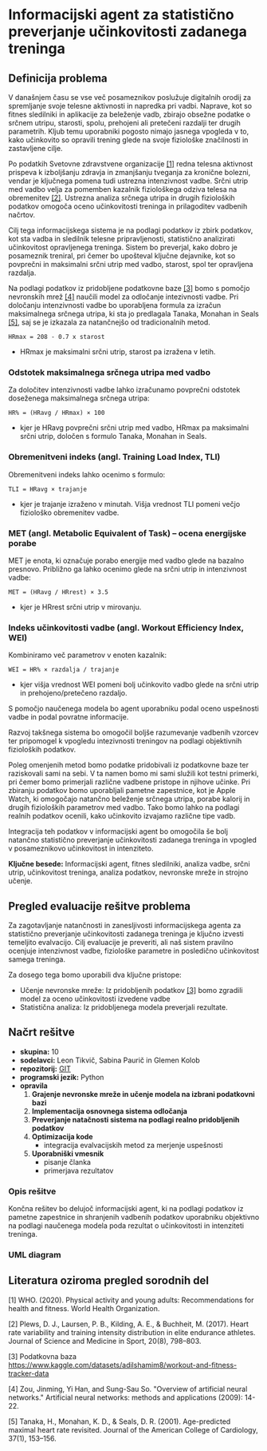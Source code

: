 # Informacijski agent za statistično preverjanje učinkovitosti zadanega treninga

## Definicija problema

V današnjem času se vse več posameznikov poslužuje digitalnih orodij za spremljanje svoje telesne aktivnosti in napredka pri vadbi. Naprave, kot so fitnes sledilniki in aplikacije za beleženje vadb, zbirajo obsežne podatke o srčnem utripu, starosti, spolu, prehojeni ali pretečeni razdalji ter drugih parametrih. Kljub temu uporabniki pogosto nimajo jasnega vpogleda v to, kako učinkovito so opravili trening glede na svoje fiziološke značilnosti in zastavljene cilje.

Po podatkih Svetovne zdravstvene organizacije [[1]](#1) redna telesna aktivnost prispeva k izboljšanju zdravja in zmanjšanju tveganja za kronične bolezni, vendar je ključnega pomena tudi ustrezna intenzivnost vadbe. Srčni utrip med vadbo velja za pomemben kazalnik fiziološkega odziva telesa na obremenitev [[2]](#2). Ustrezna analiza srčnega utripa in drugih fizioloških podatkov omogoča oceno učinkovitosti treninga in prilagoditev vadbenih načrtov.

Cilj tega informacijskega sistema je na podlagi podatkov iz zbirk podatkov, kot sta vadba in sledilnik telesne pripravljenosti, statistično analizirati učinkovitost opravljenega treninga. Sistem bo preverjal, kako dobro je posameznik treniral, pri čemer bo upošteval ključne dejavnike, kot so povprečni in maksimalni srčni utrip med vadbo, starost, spol ter opravljena razdalja. 

Na podlagi podatkov iz pridobljene podatkovne baze [[3]](#3) bomo s pomočjo nevronskih mrež [[4]](#4) naučili model za odločanje intezivnosti vadbe. Pri določanju intenzivnosti vadbe bo uporabljena formula za izračun maksimalnega srčnega utripa, ki sta jo predlagala Tanaka, Monahan in Seals [[5]](#5), saj se je izkazala za natančnejšo od tradicionalnih metod.

    HRmax = 208 - 0.7 x starost
- HRmax je maksimalni srčni utrip, starost pa izražena v letih.


### Odstotek maksimalnega srčnega utripa med vadbo
Za določitev intenzivnosti vadbe lahko izračunamo povprečni odstotek doseženega maksimalnega srčnega utripa:

    HR% = (HRavg / HRmax) × 100

- kjer je HRavg povprečni srčni utrip med vadbo, HRmax pa maksimalni srčni utrip, določen s formulo Tanaka, Monahan in Seals.


### Obremenitveni indeks (angl. Training Load Index, TLI)
Obremenitveni indeks lahko ocenimo s formulo:

    TLI = HRavg × trajanje

- kjer je trajanje izraženo v minutah. Višja vrednost TLI pomeni večjo fiziološko obremenitev vadbe.


### MET (angl. Metabolic Equivalent of Task) – ocena energijske porabe
MET je enota, ki označuje porabo energije med vadbo glede na bazalno presnovo. Približno ga lahko ocenimo glede na srčni utrip in intenzivnost vadbe:

    MET = (HRavg / HRrest) × 3.5

- kjer je HRrest srčni utrip v mirovanju.

### Indeks učinkovitosti vadbe (angl. Workout Efficiency Index, WEI)
Kombiniramo več parametrov v enoten kazalnik:

    WEI = HR% × razdalja / trajanje

- kjer višja vrednost WEI pomeni bolj učinkovito vadbo glede na srčni utrip in prehojeno/pretečeno razdaljo.

S pomočjo naučenega modela bo agent uporabniku podal oceno uspešnosti vadbe in podal povratne informacije. 

Razvoj takšnega sistema bo omogočil boljše razumevanje vadbenih vzorcev ter pripomogel k vpogledu intezivnosti treningov na podlagi objektivnih fizioloških podatkov.

Poleg omenjenih metod bomo podatke pridobivali iz podatkovne baze ter raziskovali sami na sebi. V ta namen bomo mi sami služili kot testni primerki, pri čemer bomo primerjali različne vadbene pristope in njihove učinke. Pri zbiranju podatkov bomo uporabljali pametne zapestnice, kot je Apple Watch, ki omogočajo natančno beleženje srčnega utripa, porabe kalorij in drugih fizioloških parametrov med vadbo. Tako bomo lahko na podlagi realnih podatkov ocenili, kako učinkovito izvajamo različne tipe vadb. 

Integracija teh podatkov v informacijski agent bo omogočila še bolj natančno statistično preverjanje učinkovitosti zadanega treninga in vpogled v posameznikovo učinkovitost in intenziteto. 
 
 **Ključne besede:** Informacijski agent, fitnes sledilniki, analiza vadbe, srčni utrip, učinkovitost treninga, analiza podatkov, nevronske mreže in strojno učenje.
 
## Pregled evaluacije rešitve problema
Za zagotavljanje natančnosti in zanesljivosti informacijskega agenta za statistično preverjanje učinkovitosti zadanega treninga je ključno izvesti temeljito evalvacijo. Cilj evaluacije je preveriti, ali naš sistem pravilno ocenjuje intenzivnost vadbe, fiziološke parametre in posledično učinkovitost samega treninga.

Za dosego tega bomo uporabili dva ključne pristope:
 - Učenje nevronske mreže: Iz pridobljenih podatkov [[3]](#3) bomo zgradili model za oceno učinkovitosti izvedene vadbe 
 - Statistična analiza: Iz pridobljenega modela preverjali rezultate. 

 ## Načrt rešitve
 
 - **skupina:** 10
 - **sodelavci:** Leon Tikvič, Sabina Paurič in Glemen Kolob
 - **repozitorij:** [GIT](https://github.com/dolfa321/POVEZLJIVI-SISTEMI-IN-INTELIGENTNE-STORITVE)
 - **programski jezik:** Python
 - **opravila**
    1. **Grajenje nevronske mreže in učenje modela na izbrani podatkovni bazi**
    3. **Implementacija osnovnega sistema odločanja**
    4. **Preverjanje natačnosti sistema na podlagi realno pridobljenih podatkov**
    5. **Optimizacija kode**
        - integracija evalvacijskih metod za merjenje uspešnosti
    6. **Uporabniški vmesnik**
        - pisanje članka
        - primerjava rezultatov
      
### Opis rešitve
Končna rešitev bo delujoč informacijski agent, ki na podlagi podatkov iz pametne zapestnice in shranjenih vadbenih podatkov uporabniku objektivno na podlagi naučenega modela poda rezultat o učinkovitosti in intenziteti treninga. 

### UML diagram

## Literatura oziroma pregled sorodnih del

[1] WHO. (2020). Physical activity and young adults: Recommendations for health and fitness. World Health Organization.

[2] Plews, D. J., Laursen, P. B., Kilding, A. E., & Buchheit, M. (2017). Heart rate variability and training intensity distribution in elite endurance athletes. Journal of Science and Medicine in Sport, 20(8), 798–803.

[3] Podatkovna baza https://www.kaggle.com/datasets/adilshamim8/workout-and-fitness-tracker-data

[4] Zou, Jinming, Yi Han, and Sung-Sau So. "Overview of artificial neural networks." Artificial neural networks: methods and applications (2009): 14-22.

[5] Tanaka, H., Monahan, K. D., & Seals, D. R. (2001). Age-predicted maximal heart rate revisited. Journal of the American College of Cardiology, 37(1), 153–156.


